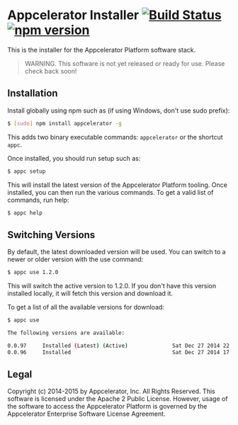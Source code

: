 # Appcelerator Installer [![Build Status](https://travis-ci.org/appcelerator/appc-install.svg?branch=master)](https://travis-ci.org/appcelerator/appc-install) [![npm version](https://badge.fury.io/js/appcelerator.svg)](http://badge.fury.io/js/appcelerator)

This is the installer for the Appcelerator Platform software stack.

> WARNING. This software is not yet released or ready for use. Please check back soon!

## Installation

Install globally using npm such as (if using Windows, don't use sudo prefix):

```bash
$ [sudo] npm install appcelerator -g
```

This adds two binary executable commands: `appcelerator` or the shortcut `appc`.

Once installed, you should run setup such as:

```bash
$ appc setup
```

This will install the latest version of the Appcelerator Platform tooling.  Once installed, you can then run the various commands.  To get a valid list of commands, run help:

```bash
$ appc help
```

## Switching Versions

By default, the latest downloaded version will be used.  You can switch to a newer or older version with the use command:

```bash
$ appc use 1.2.0
```

This will switch the active version to 1.2.0.  If you don't have this version installed locally, it will fetch this version and download it.

To get a list of all the available versions for download:

```bash
$ appc use

The following versions are available:

0.0.97     Installed (Latest) (Active)              Sat Dec 27 2014 22:37:03 GMT-0800 (PST)
0.0.96     Installed                                Sat Dec 27 2014 17:32:16 GMT-0800 (PST)
```

## Legal

Copyright (c) 2014-2015 by Appcelerator, Inc. All Rights Reserved.  This software is licensed under the Apache 2 Public License.  However, usage of the software to access the Appcelerator Platform is governed by the Appcelerator Enterprise Software License Agreement.
